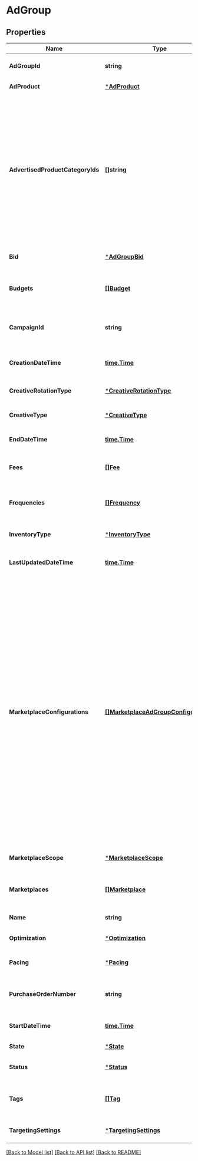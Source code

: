 # AdGroup

## Properties
Name | Type | Description | Notes
------------ | ------------- | ------------- | -------------
**AdGroupId** | **string** | The unique identifier of the ad group. | [default to null]
**AdProduct** | [***AdProduct**](AdProduct.md) |  | [default to null]
**AdvertisedProductCategoryIds** | **[]string** | The array of identifiers of product categories associated with the ad group. For VIDEO ad group type only one parent product category or multiple sub-categories from one parent product category are allowed. | [optional] [default to null]
**Bid** | [***AdGroupBid**](AdGroupBid.md) |  | [optional] [default to null]
**Budgets** | [**[]Budget**](Budget.md) | An object containing budget details for the ad group. | [optional] [default to null]
**CampaignId** | **string** | The unique identifier of the campaign the ad group belongs to. | [default to null]
**CreationDateTime** | [**time.Time**](time.Time.md) | The date time that the ad group was created. | [default to null]
**CreativeRotationType** | [***CreativeRotationType**](CreativeRotationType.md) |  | [optional] [default to null]
**CreativeType** | [***CreativeType**](CreativeType.md) |  | [optional] [default to null]
**EndDateTime** | [**time.Time**](time.Time.md) | The end date time for the ad group. | [optional] [default to null]
**Fees** | [**[]Fee**](Fee.md) | The fees associated with the ad group. | [optional] [default to null]
**Frequencies** | [**[]Frequency**](Frequency.md) | An object containing frequency details for the ad group. | [optional] [default to null]
**InventoryType** | [***InventoryType**](InventoryType.md) |  | [optional] [default to null]
**LastUpdatedDateTime** | [**time.Time**](time.Time.md) | The date time that the ad group was last updated. | [default to null]
**MarketplaceConfigurations** | [**[]MarketplaceAdGroupConfigurations**](MarketplaceAdGroupConfigurations.md) | List of marketplace-specific configurations for a global ad group that enables overriding certain attributes at individual marketplace level. For example, if a global ad group state is ENABLED and needs to be PAUSED only in DE marketplace, you can specify: [{marketplace: DE, overrides: {state: PAUSED}}]. When a marketplace-specific override is not provided, ad group&#x27;s global value is applied to that marketplace. | [optional] [default to null]
**MarketplaceScope** | [***MarketplaceScope**](MarketplaceScope.md) |  | [optional] [default to null]
**Marketplaces** | [**[]Marketplace**](Marketplace.md) | A list of country codes representing Amazon marketplaces | Marketplace | Description | | --- | --- | | &#x60;AE&#x60; |  | | &#x60;AU&#x60; |  | | &#x60;BE&#x60; |  | | &#x60;BR&#x60; |  | | &#x60;CA&#x60; |  | | &#x60;DE&#x60; |  | | &#x60;EG&#x60; |  | | &#x60;ES&#x60; |  | | &#x60;FR&#x60; |  | | &#x60;GB&#x60; |  | | &#x60;IN&#x60; |  | | &#x60;IT&#x60; |  | | &#x60;JP&#x60; |  | | &#x60;MX&#x60; |  | | &#x60;NL&#x60; |  | | &#x60;PL&#x60; |  | | &#x60;SA&#x60; |  | | &#x60;SE&#x60; |  | | &#x60;SG&#x60; |  | | &#x60;TR&#x60; |  | | &#x60;US&#x60; |  | | [optional] [default to null]
**Name** | **string** | The name of the ad group. | [default to null]
**Optimization** | [***Optimization**](Optimization.md) |  | [optional] [default to null]
**Pacing** | [***Pacing**](Pacing.md) |  | [optional] [default to null]
**PurchaseOrderNumber** | **string** | The purchase order number associated with the ad group. | [optional] [default to null]
**StartDateTime** | [**time.Time**](time.Time.md) | The start date time for the ad group. | [optional] [default to null]
**State** | [***State**](State.md) |  | [default to null]
**Status** | [***Status**](Status.md) |  | [optional] [default to null]
**Tags** | [**[]Tag**](Tag.md) | Open ended labels with a key value pair applied to the ad group | [optional] [default to null]
**TargetingSettings** | [***TargetingSettings**](TargetingSettings.md) |  | [optional] [default to null]

[[Back to Model list]](../README.md#documentation-for-models) [[Back to API list]](../README.md#documentation-for-api-endpoints) [[Back to README]](../README.md)

